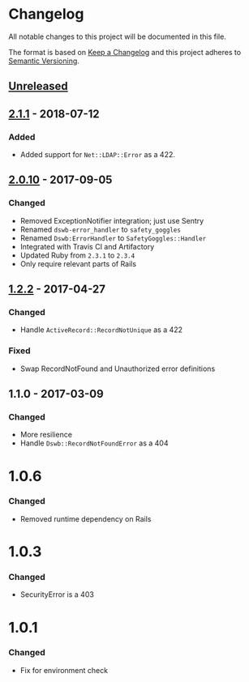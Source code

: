 # Changelog

All notable changes to this project will be documented in this file.

The format is based on [Keep a Changelog](http://keepachangelog.com/en/1.0.0/)
and this project adheres to [Semantic Versioning](http://semver.org/spec/v2.0.0.html).

## [Unreleased][]

## [2.1.1][] - 2018-07-12

### Added

- Added support for `Net::LDAP::Error` as a 422.

## [2.0.10][] - 2017-09-05

### Changed

- Removed ExceptionNotifier integration; just use Sentry
- Renamed `dswb-error_handler` to `safety_goggles`
- Renamed `Dswb:ErrorHandler` to `SafetyGoggles::Handler`
- Integrated with Travis CI and Artifactory
- Updated Ruby from `2.3.1` to `2.3.4`
- Only require relevant parts of Rails

## [1.2.2][] - 2017-04-27

### Changed

- Handle `ActiveRecord::RecordNotUnique` as a 422

### Fixed

- Swap RecordNotFound and Unauthorized error definitions

## 1.1.0 - 2017-03-09

### Changed

- More resilience
- Handle `Dswb::RecordNotFoundError` as a 404

# 1.0.6

### Changed

- Removed runtime dependency on Rails

# 1.0.3

### Changed

- SecurityError is a 403

# 1.0.1

### Changed

- Fix for environment check

[unreleased]: https://github.ibm.com/cognitive-class-labs/safety_goggles/compare/2.1.1...HEAD
[2.1.1]: https://github.ibm.com/cognitive-class-labs/safety_goggles/compare/2.0.10...2.1.1
[2.0.10]: https://github.ibm.com/cognitive-class-labs/safety_goggles/compare/v1.2.2...2.0.10
[1.2.2]: https://github.ibm.com/cognitive-class-labs/safety_goggles/compare/v1.1.0...v1.2.2
